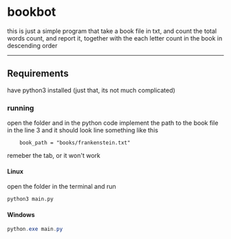 # bookbot

this is just a simple program that take a book file in txt, and count the total words count, and report it, together with the each letter count in the book in descending order

---

## Requirements

have python3 installed (just that, its not much complicated)

### running

open the folder and in the python code implement the path to the book file in the line 3 and it should look line something like this

```python3
    book_path = "books/frankenstein.txt"
```

remeber the tab, or it won't work


#### Linux

open the folder in the terminal and run 

```sh
python3 main.py
```

#### Windows

```powershell
python.exe main.py
```